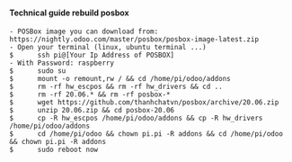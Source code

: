 #### Technical guide rebuild posbox 
    - POSBox image you can download from: https://nightly.odoo.com/master/posbox/posbox-image-latest.zip
    - Open your terminal (linux, ubuntu terminal ...)
    $      ssh pi@[Your Ip Address of POSBOX]
    - With Password: raspberry
    $      sudo su
    $      mount -o remount,rw / && cd /home/pi/odoo/addons
    $      rm -rf hw_escpos && rm -rf hw_drivers && cd ..
    $      rm -rf 20.06.* && rm -rf posbox-*
    $      wget https://github.com/thanhchatvn/posbox/archive/20.06.zip
    $      unzip 20.06.zip && cd posbox-20.06
    $      cp -R hw_escpos /home/pi/odoo/addons && cp -R hw_drivers /home/pi/odoo/addons 
    $      cd /home/pi/odoo && chown pi.pi -R addons && cd /home/pi/odoo && chown pi.pi -R addons
    $      sudo reboot now